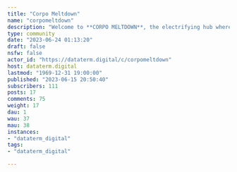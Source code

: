 ```yaml
---
title: "Corpo Meltdown" 
name: "corpomeltdown"
description: "Welcome to **CORPO MELTDOWN**, the electrifying hub where rebellious minds converge to expose the shadowy deeds and nefarious plots of the corporate overlords. In this digital wasteland, we dissect the Machiavellian maneuvers of the megacorps, revealing their misconduct and unravelling their tangled webs of power. Unleash your cyberpunk instincts as we navigate the dark underbelly of corporate dystopia, forging a resistance through collective knowledge and subversive conversations. Join the fight, awaken the masses, and embrace the electric pulse of rebellion in CORPO MELTDOWN.Artwork:  [Corpo Meltdown (EP) by Revengeday, Artwork made by Danielle Marvel](https://revenge.day/discography/corpo-meltdown)"
type: community
date: "2023-06-24 01:13:20"
draft: false
nsfw: false
actor_id: "https://dataterm.digital/c/corpomeltdown"
host: dataterm.digital
lastmod: "1969-12-31 19:00:00"
published: "2023-06-15 20:50:40"
subscribers: 111
posts: 17
comments: 75
weight: 17
dau: 1
wau: 37
mau: 38
instances:
- "dataterm_digital"
tags: 
- "dataterm_digital"

---
```

